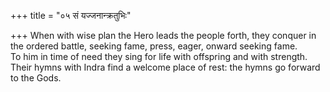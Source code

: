 +++
title = "०५ सं यज्जनान्क्रतुभिः"

+++
When with wise plan the Hero leads the people forth, they conquer in the ordered battle, seeking fame, press, eager, onward seeking fame.  
     To him in time of need they sing for life with offspring and with strength.  
     Their hymns with Indra find a welcome place of rest: the hymns go forward to the Gods.
